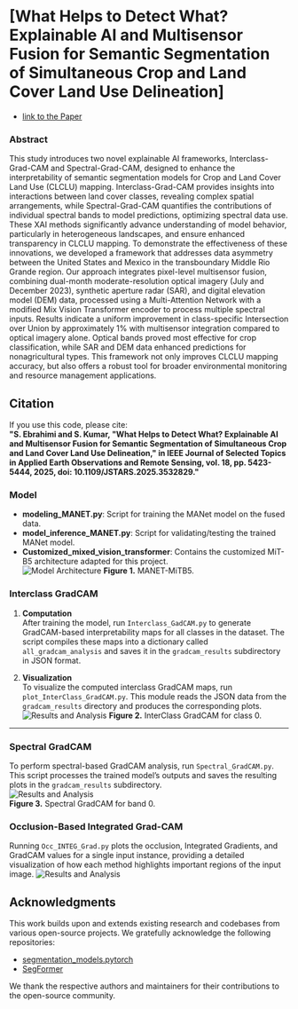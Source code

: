 # [What Helps to Detect What? Explainable AI and Multisensor Fusion for Semantic Segmentation of Simultaneous Crop and Land Cover Land Use Delineation]

- [link to the Paper](https://ieeexplore.ieee.org/abstract/document/10849589)
### Abstract
This study introduces two novel explainable AI frameworks, Interclass-Grad-CAM and Spectral-Grad-CAM, designed to enhance the interpretability of semantic segmentation models for Crop and Land Cover Land Use (CLCLU) mapping. Interclass-Grad-CAM provides insights into interactions between land cover classes, revealing complex spatial arrangements, while Spectral-Grad-CAM quantifies the contributions of individual spectral bands to model predictions, optimizing spectral data use. These XAI methods significantly advance understanding of model behavior, particularly in heterogeneous landscapes, and ensure enhanced transparency in CLCLU mapping. To demonstrate the effectiveness of these innovations, we developed a framework that addresses data asymmetry between the United States and Mexico in the transboundary Middle Rio Grande region. Our approach integrates pixel-level multisensor fusion, combining dual-month moderate-resolution optical imagery (July and December 2023), synthetic aperture radar (SAR), and digital elevation model (DEM) data, processed using a Multi-Attention Network with a modified Mix Vision Transformer encoder to process multiple spectral inputs. Results indicate a uniform improvement in class-specific Intersection over Union by approximately 1% with multisensor integration compared to optical imagery alone. Optical bands proved most effective for crop classification, while SAR and DEM data enhanced predictions for nonagricultural types. This framework not only improves CLCLU mapping accuracy, but also offers a robust tool for broader environmental monitoring and resource management applications.
## Citation
If you use this code, please cite:\
**"S. Ebrahimi and S. Kumar, "What Helps to Detect What? Explainable AI and Multisensor Fusion for Semantic Segmentation of Simultaneous Crop and Land Cover Land Use Delineation," in IEEE Journal of Selected Topics in Applied Earth Observations and Remote Sensing, vol. 18, pp. 5423-5444, 2025, doi: 10.1109/JSTARS.2025.3532829."**

### Model
- **modeling_MANET.py**: Script for training the MANet model on the fused data.
- **model_inference_MANET.py**: Script for validating/testing the trained MANet model.
- **Customized_mixed_vision_transformer**: Contains the customized MiT-B5 architecture adapted for this project.\
  ![Model Architecture](Figures/MODEL.png)
**Figure 1.** MANET-MiTB5.
### Interclass GradCAM

1. **Computation**  
   After training the model, run `Interclass_GadCAM.py` to generate GradCAM-based interpretability maps for all classes in the dataset. The script compiles these maps into a dictionary called `all_gradcam_analysis` and saves it in the `gradcam_results` subdirectory in JSON format.

2. **Visualization**  
   To visualize the computed interclass GradCAM maps, run `plot_InterClass_GradCAM.py`. This module reads the JSON data from the `gradcam_results` directory and produces the corresponding plots.\
   ![Results and Analysis](Figures/bar_plot_class_0.png)
**Figure 2.** InterClass GradCAM for class 0.

---

### Spectral GradCAM

To perform spectral-based GradCAM analysis, run `Spectral_GradCAM.py`. This script processes the trained model’s outputs and saves the resulting plots in the `gradcam_results` subdirectory.\
   ![Results and Analysis](Figures/impact_of_each_band_0.png)\
**Figure 3.** Spectral GradCAM for band 0.

### Occlusion-Based Integrated Grad-CAM

Running `Occ_INTEG_Grad.py` plots the occlusion, Integrated Gradients, and GradCAM values for a single input instance, providing a detailed visualization of how each method highlights important regions of the input image.
   ![Results and Analysis](Figures/Grad_Occ_integ.png)

## Acknowledgments

This work builds upon and extends existing research and codebases from various open-source projects. We gratefully acknowledge the following repositories:

- [segmentation_models.pytorch](https://github.com/qubvel-org/segmentation_models.pytorch)
- [SegFormer](https://github.com/NVlabs/SegFormer)


We thank the respective authors and maintainers for their contributions to the open-source community.


